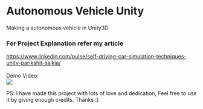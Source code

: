 # Autonomous Vehicle Unity
 Making a autonomous vehicle in Unity3D
 
### For Project Explanation refer my article
https://www.linkedin.com/pulse/self-driving-car-simulation-techniques-unity-parikshit-saikia/ </br></br>
 Demo Video:</br>
 ![](https://github.com/parikshitsaikia1619/Autonomous-Vehicle-Unity/blob/main/Video/vid.gif)

PS: I have made this project with lots of love and dedication, Feel free to use it by giving enough credits. Thanks :)
